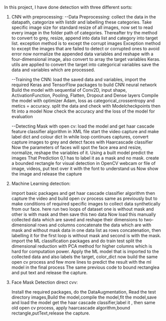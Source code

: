 In this project, I have done detection with three different sorts:
1) CNN with preprocessing:
   --Data Preprocessing:
        collect the data in the datapath, categorize with listdir and labelling these categories.
        Take specific image size for standard resize of all images, now set to read every image in the folder path of categories.
        Thereafter try the method to convert to grey, resize, append into data list and category into target list. exception method is to except the corrupt images 
        Exception method to except the images that are failed to detect or corrupted ones to avoid error 
        now normalize the appended data variables and reshape with a four-dimensional image, also convert to array the target variables
        Keras. utils are applied to convert the target into categorical variables
        save the data and variables which are processed.
        
   --Training the CNN:
        load the saved data and variables, import the required Keras and TensorFlow packages to build CNN neural network
        Build the model with sequential of Conv2D, input shape, ActivationFunction, Pooling, Flatten, Dropout and Dense layers
        Compile the model with optimizer Adam, loss as categorical_crossentropy and metics = accuracy.
        split the data and check with Modelcheckpoints then fit into a model
        Now check the accuracy and the  loss of the model for evaluation
        
    --Detecting Mask with open cv:
        load the model and get haar cascade feature classifier algorithm in XML file
        start the video capture and make label dict and colour dict
        In while loop continues captures, convert capture images to grey and detect faces with Haarcascade classifier
        Now the parameters of faces will spot the face area and resize, normalize, reshape the variables of it. Using a built model predict the images
        That Prediction 0,1 has to label it as a mask and no mask. create a bounded rectangle for visual detection in OpenCV webcam or file of image, videos, put text over it 
        with the font to understand us
        Now show the image and release the capture
        
        
2) Machine Learning detection:
 
     import basic packages and get haar cascade classifier algorithm then capture the video and build open cv process same as previously but to make conditions of required            specific images to collect data synthetically from our face. here run two loops of dataset one is without mask and other is with mask and then save this two data
     Now load this manually collected data which are saved and reshape their dimensions to two-dimensional rows and columns concatenate the data which are with mask and without      mask data in one data list as rows concatenation, then labelling it for the first loop is without mask and second is with the mask.
     import the ML classification packages and do train test split the dimensional reduction with PCA method for higher columns which is hard for computation power.
     Apply the ML model that is imported to the collected data and also labels the target, color_dict
     now build the same open cv process and few more lines to predict the result with the ml model in the final process
     The same previous code to bound rectanglea and put text and release the capture.     
       
3) Face Mask Detection direct cvv:

      Install the required packages, do the DataAugmentation, Read the test directory images,Build the model,compile the model,fit the model,save and load the model
      get the haar cascade classifier,label it , then same old open cv process, apply haarcascade algorithm,bound rectangle,putText,release the capture.
      
       

       
       
       
       
       
       
       
       
       
       
       
       
       
       
       
       
       
